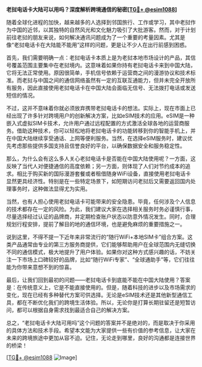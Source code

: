 **老挝电话卡大陆可以用吗？深度解析跨境通信的秘密[[TG💪+ @esim1088](https://t.me/s/esim1088)]**

随着全球化进程的加快，越来越多的人选择到邻国旅行、工作或学习，其中老挝作为中国的近邻，以其独特的自然风光和文化魅力吸引了大批游客。然而，对于计划前往老挝的朋友来说，如何解决通讯问题成为了一个重要的考量因素。尤其是像“老挝电话卡在大陆能不能用”这样的问题，更是让不少人在出行前感到困惑。

首先，我们需要明确一点：老挝电话卡本质上是为老挝本地市场设计的产品，其信号覆盖范围主要集中在老挝境内。这意味着如果你持有老挝电话卡来到中国大陆，它将无法正常使用。原因很简单，手机信号依赖于运营商之间的漫游协议和技术标准。而老挝与中国之间的通信网络虽然有一定的互联互通能力，但并未完全开放所有服务，因此直接使用老挝电话卡在中国大陆会面临无信号、无法拨打电话或发送短信的情况。

不过，这并不意味着你就必须放弃携带老挝电话卡的想法。实际上，现在市面上已经出现了许多针对跨境用户的创新解决方案，比如eSIM技术的应用。eSIM是一种嵌入式虚拟SIM卡技术，允许用户通过远程配置的方式激活全球各地的运营商服务。借助这种技术，你可以轻松地将老挝电话卡的功能转移到你的智能手机上，并在中国大陆继续享受通话、上网等便利服务。当然，在选择eSIM服务时，建议优先考虑那些提供多国支持且信誉良好的平台，以确保数据安全和服务稳定性。

那么，为什么会有这么多人关心老挝电话卡是否能在中国大陆使用呢？一方面，这反映了当代人对便捷通信的高度依赖；另一方面，则体现了人们对节约成本的追求。相比于购买新的国际漫游套餐或者租借随身WiFi设备，直接使用老挝电话卡显然更具经济性。特别是在一些特定场景下，如短期访问老挝后又需要返回国内处理事务时，这种做法显得尤为实用。

当然，也有人担心使用老挝电话卡可能带来的安全隐患。毕竟，任何涉及个人信息的技术都存在一定的风险。为此，我们建议大家在选择相关服务时务必谨慎行事，尽量选择经过认证的品牌商，并定期检查账户状态以防意外情况发生。同时，合理规划行程安排，提前了解目的地的通信环境，也是避免麻烦的重要措施之一。

说到这里，不得不提一下近年来非常流行的“随行WiFi+本地SIM卡”组合方案。这类产品通常由专业的第三方服务商提供，它们能够帮助用户在全球范围内无缝切换不同的通信模式，极大地提升了用户体验。如果你对这种方式感兴趣的话，不妨关注一下市场上口碑较好的品牌，比如“随行WiFi专家”、“全球通助手”等，它们往往能为你带来意想不到的惊喜。

最后，让我们回到最初的问题——老挝电话卡到底能不能在中国大陆使用？答案是：在传统意义上，它是不能直接使用的。但是，随着科技的进步以及市场需求的变化，现在已经有多种替代方案可供选择。无论是eSIM技术还是其他新型通信工具，都在不断优化我们的跨境生活体验。所以，无论你是打算长期驻留还是短暂访问，都可以根据自身需求找到最适合自己的解决方案。

总之，“老挝电话卡大陆可用吗”这个问题的答案并不是绝对的，而是取决于你采用的具体方法和技术手段。希望本文能为大家提供一些有价值的参考信息，让大家在未来的跨境旅途中更加从容不迫。记住，无论走到哪里，良好的沟通都是连接世界的桥梁！

[[TG💪+ @esim1088](https://t.me/s/esim1088) ![Image](https://i.postimg.cc/4NQfJmqS/Snipaste-2025-05-13-00-14-12.png)]